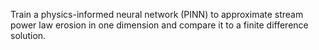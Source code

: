 Train a physics-informed neural network (PINN) to approximate stream power law erosion in one dimension and compare it to a finite difference solution. 
